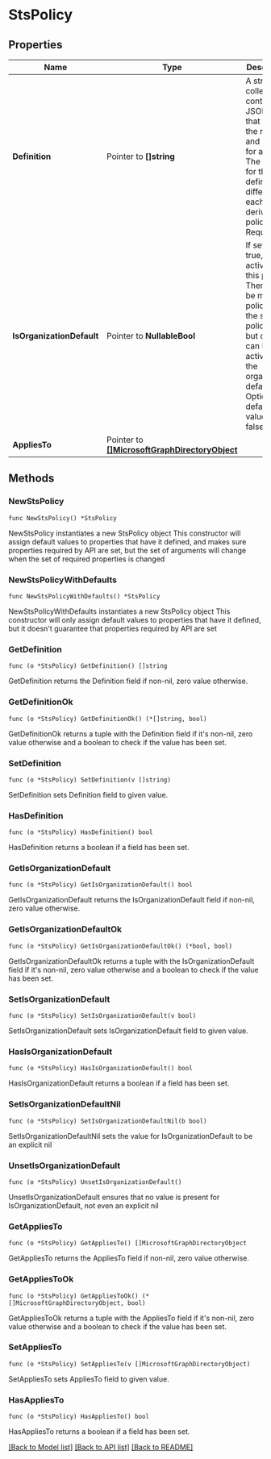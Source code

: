# StsPolicy

## Properties

Name | Type | Description | Notes
------------ | ------------- | ------------- | -------------
**Definition** | Pointer to **[]string** | A string collection containing a JSON string that defines the rules and settings for a policy. The syntax for the definition differs for each derived policy type. Required. | [optional] 
**IsOrganizationDefault** | Pointer to **NullableBool** | If set to true, activates this policy. There can be many policies for the same policy type, but only one can be activated as the organization default. Optional, default value is false. | [optional] 
**AppliesTo** | Pointer to [**[]MicrosoftGraphDirectoryObject**](MicrosoftGraphDirectoryObject.md) |  | [optional] 

## Methods

### NewStsPolicy

`func NewStsPolicy() *StsPolicy`

NewStsPolicy instantiates a new StsPolicy object
This constructor will assign default values to properties that have it defined,
and makes sure properties required by API are set, but the set of arguments
will change when the set of required properties is changed

### NewStsPolicyWithDefaults

`func NewStsPolicyWithDefaults() *StsPolicy`

NewStsPolicyWithDefaults instantiates a new StsPolicy object
This constructor will only assign default values to properties that have it defined,
but it doesn't guarantee that properties required by API are set

### GetDefinition

`func (o *StsPolicy) GetDefinition() []string`

GetDefinition returns the Definition field if non-nil, zero value otherwise.

### GetDefinitionOk

`func (o *StsPolicy) GetDefinitionOk() (*[]string, bool)`

GetDefinitionOk returns a tuple with the Definition field if it's non-nil, zero value otherwise
and a boolean to check if the value has been set.

### SetDefinition

`func (o *StsPolicy) SetDefinition(v []string)`

SetDefinition sets Definition field to given value.

### HasDefinition

`func (o *StsPolicy) HasDefinition() bool`

HasDefinition returns a boolean if a field has been set.

### GetIsOrganizationDefault

`func (o *StsPolicy) GetIsOrganizationDefault() bool`

GetIsOrganizationDefault returns the IsOrganizationDefault field if non-nil, zero value otherwise.

### GetIsOrganizationDefaultOk

`func (o *StsPolicy) GetIsOrganizationDefaultOk() (*bool, bool)`

GetIsOrganizationDefaultOk returns a tuple with the IsOrganizationDefault field if it's non-nil, zero value otherwise
and a boolean to check if the value has been set.

### SetIsOrganizationDefault

`func (o *StsPolicy) SetIsOrganizationDefault(v bool)`

SetIsOrganizationDefault sets IsOrganizationDefault field to given value.

### HasIsOrganizationDefault

`func (o *StsPolicy) HasIsOrganizationDefault() bool`

HasIsOrganizationDefault returns a boolean if a field has been set.

### SetIsOrganizationDefaultNil

`func (o *StsPolicy) SetIsOrganizationDefaultNil(b bool)`

 SetIsOrganizationDefaultNil sets the value for IsOrganizationDefault to be an explicit nil

### UnsetIsOrganizationDefault
`func (o *StsPolicy) UnsetIsOrganizationDefault()`

UnsetIsOrganizationDefault ensures that no value is present for IsOrganizationDefault, not even an explicit nil
### GetAppliesTo

`func (o *StsPolicy) GetAppliesTo() []MicrosoftGraphDirectoryObject`

GetAppliesTo returns the AppliesTo field if non-nil, zero value otherwise.

### GetAppliesToOk

`func (o *StsPolicy) GetAppliesToOk() (*[]MicrosoftGraphDirectoryObject, bool)`

GetAppliesToOk returns a tuple with the AppliesTo field if it's non-nil, zero value otherwise
and a boolean to check if the value has been set.

### SetAppliesTo

`func (o *StsPolicy) SetAppliesTo(v []MicrosoftGraphDirectoryObject)`

SetAppliesTo sets AppliesTo field to given value.

### HasAppliesTo

`func (o *StsPolicy) HasAppliesTo() bool`

HasAppliesTo returns a boolean if a field has been set.


[[Back to Model list]](../README.md#documentation-for-models) [[Back to API list]](../README.md#documentation-for-api-endpoints) [[Back to README]](../README.md)


